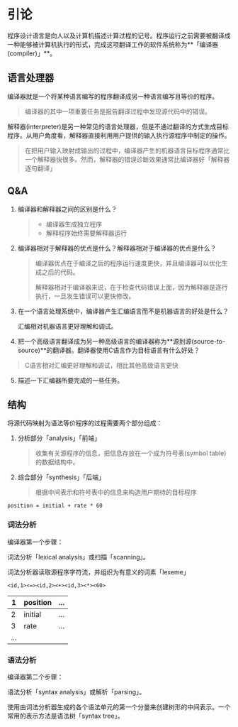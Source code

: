 # 引论

程序设计语言是向人以及计算机描述计算过程的记号。程序运行之前需要被翻译成一种能够被计算机执行的形式，完成这项翻译工作的软件系统称为**「编译器(compiler)」**。

## 语言处理器

编译器就是一个将某种语言编写的程序翻译成另一种语言编写且等价的程序。

> 编译器的其中一项重要任务是报告翻译过程中发现源代码中的错误。

解释器(interpreter)是另一种常见的语言处理器，但是不通过翻译的方式生成目标程序。从用户角度看，解释器直接利用用户提供的输入执行源程序中制定的操作。

> 在把用户输入映射成输出的过程中，编译器产生的机器语言目标程序通常比一个解释器快很多。然而，解释器的错误诊断效果通常比编译器好「解释器逐句翻译」

## Q&A

1. 编译器和解释器之间的区别是什么？

   > - 编译器生成独立程序
   > - 解释程序始终需要解释器运行

2. 编译器相对于解释器的优点是什么？解释器相对于编译器的优点是什么？

   > 编译器优点在于编译之后的程序运行速度更快，并且编译器可以优化生成之后的代码。
   >
   > 解释器相对于编译器来说，在于检查代码错误上面，因为解释器是逐行执行，一旦发生错误可以更快修改。

3. 在一个语言处理系统中，编译器产生汇编语言而不是机器语言的好处是什么？

   汇编相对机器语言更好理解和调试。

4. 把一个高级语言翻译成为另一种高级语言的编译器称为**源到源(source-to-source)**的翻译器。翻译器使用C语言作为目标语言有什么好处？

> C语言相对汇编更好理解和调试，相比其他高级语言更快

5. 描述一下汇编器所要完成的一些任务。

## 结构

将源代码映射为语法等价程序的过程需要两个部分组成：

1. 分析部分「analysis」「前端」

   > 收集有关源程序的信息，把信息存放在一个成为符号表(symbol table)的数据结构中。

2. 综合部分「synthesis」「后端」

   > 根据中间表示和符号表中的信息来构造用户期待的目标程序

```
position = initial + rate * 60
```

### 词法分析

编译器第一个步骤：

词法分析「lexical analysis」或扫描「scanning」。

词法分析器读取源程序字符流，并组织为有意义的词素「lexeme」

```
<id,1><=><id,2><+><id,3><*><60>
```

| 1    | position | ...  |
| ---- | -------- | ---- |
| 2    | initial  | ...  |
| 3    | rate     | ...  |
| ...  |          |      |

### 语法分析

编译器第二个步骤：

语法分析「syntax analysis」或解析「parsing」。

使用由词法分析器生成的各个语法单元的第一个分量来创建树形的中间表示。一个常用的表示方法是语法树「syntax tree」。

